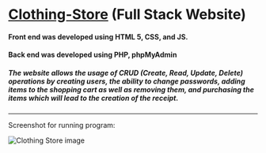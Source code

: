# [Clothing-Store](https://sirajsaleem.com/web/clothing-store) (Full Stack Website)
#### Front end was developed using HTML 5, CSS, and JS.
#### Back end was developed using PHP, phpMyAdmin

##### The website allows the usage of CRUD (Create, Read, Update, Delete) operations by creating users, the ability to change passwords, adding items to the shopping cart as well as removing them, and purchasing the items which will lead to the creation of the receipt.

-----
Screenshot for running program:

![Clothing Store image](https://www.sirajsaleem.com/web/clothing-store/images/clothing-store.png)
